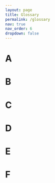 ```yaml
---
layout: page
title: Glossary
permalink: /glossary
nav: true
nav_order: 6
dropdown: false
---
```

<!--will consult with team on what terms should be listed-->
# A 

# B

# C

# D

# E

# F


